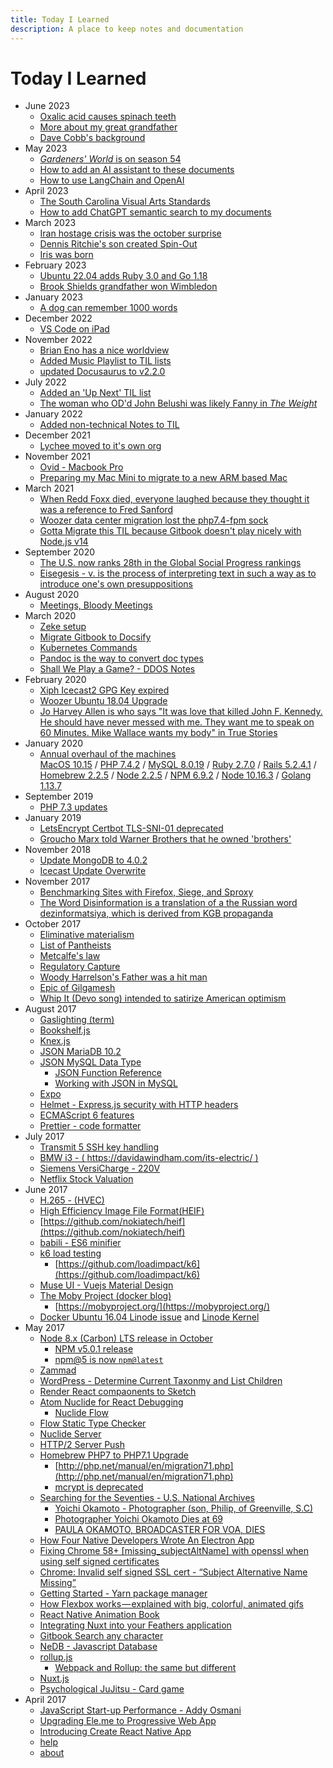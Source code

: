 ```yaml
---
title: Today I Learned
description: A place to keep notes and documentation
---
```

# Today I Learned

- June 2023
  - [Oxalic acid causes spinach teeth](/posts/oxalic-acid)
  - [More about my great grandfather](/posts/dave-minnick)
  - [Dave Cobb's background](/posts/dave-cobb)
- May 2023
  - [_Gardeners' World_ is on season 54](/posts/gardeners-world)
  - [How to add an AI assistant to these documents](/ai)
  - [How to use LangChain and OpenAI](/posts/openai-langchain)
- April 2023
  - [The South Carolina Visual Arts Standards](/posts/sc-arts)
  - [How to add ChatGPT semantic search to my documents](/posts/machine-learning)
- March 2023
  - [Iran hostage crisis was the october surprise](/posts/october-surprise)
  - [Dennis Ritchie's son created Spin-Out](posts/dennis-ritchie-typographical-mystery)
  - [Iris was born](/notes/dogs#log)
- February 2023
  - [Ubuntu 22.04 adds Ruby 3.0 and Go 1.18](/docs/computers/woozie)
  - [Brook Shields grandfather won Wimbledon](posts/once-upon-time-hollywood)
- January 2023
  - [A dog can remember 1000 words](posts/dog-training)
- December 2022
  - [VS Code on iPad](/posts/vscode-ipad)
- November 2022
  - [Brian Eno has a nice worldview](/posts/brian-eno-art)
  - [Added Music Playlist to TIL lists](/lists/art/music#playlists)
  - [updated Docusaurus to v2.2.0](/help#log)
- July 2022
  - [Added an 'Up Next' TIL list](/lists/next)
  - [The woman who OD'd John Belushi was likely Fanny in *The Weight*](lists/trivia)
- January 2022 
  - [Added non-technical Notes to TIL](/notes)
- December 2021 
  - [Lychee moved to it's own org](/docs/host/Lychee)
- November 2021  
  - [Ovid - Macbook Pro](/docs/computers/ovid)
  - [Preparing my Mac Mini to migrate to a new ARM based Mac](/docs/computers/magic)
- March 2021  
  - [When Redd Foxx died, everyone laughed because they thought it was a reference to Fred Sanford](https://en.wikipedia.org/wiki/Redd_Foxx#Death)
  - [Woozer data center migration lost the php7.4-fpm sock](https://davidawindham.com/til/docs/projects/woozer/)
  - [Gotta Migrate this TIL because Gitbook doesn't play nicely with Node.js v14](https://davidawindham.com/til/help)
- September 2020  
  - [The U.S. now ranks 28th in the Global Social Progress rankings](https://www.socialprogress.org/index/global/results)
  - [Eisegesis - v. is the process of interpreting text in such a way as to introduce one's own presuppositions](https://en.wikipedia.org/wiki/Eisegesis)
- August 2020  
  - [Meetings, Bloody Meetings](https://en.wikipedia.org/wiki/Meetings,_Bloody_Meetings)
- March 2020  
  - [Zeke setup](https://davidawindham.com/til/docs/projects/zeke/)
  - [Migrate Gitbook to Docsify](https://davidawindham.com/til/help)
  - [Kubernetes Commands](https://davidawindham.com/til/docs/server/kubernetes)
  - [Pandoc is the way to convert doc types](https://github.com/jgm/pandoc)
  - [Shall We Play a Game? - DDOS Notes](https://davidawindham.com/til/docs/saas/akamai)
- February 2020  
  - [Xiph Icecast2 GPG Key expired](https://davidawindham.com/til/docs/host/icecast)
  - [Woozer Ubuntu 18.04 Upgrade](https://davidawindham.com/til/docs/saas/akamai)
  - [Jo Harvey Allen is who says "It was love that killed John F. Kennedy. He should have never messed with me. They want me to speak on 60 Minutes. Mike Wallace wants my body" in True Stories](https://davidawindham.com/true-stories-2/)
- January 2020  
  - [Annual overhaul of the machines](https://davidawindham.com/late-adopter/)  
  [MacOS 10.15](https://davidawindham.com/til/docs/localhost/custom) /
  [PHP 7.4.2](https://davidawindham.com/til/docs/lang/PHP) /
  [MySQL 8.0.19](https://davidawindham.com/til/docs/db/MySQL) /
  [Ruby 2.7.0](https://davidawindham.com/til/docs/lang/Ruby) /
  [Rails 5.2.4.1](https://davidawindham.com/til/docs/waf/rails) /
  [Homebrew 2.2.5](https://davidawindham.com/til/docs/localhost/brew) /
  [Node 2.2.5](https://davidawindham.com/til/docs/localhost/brew) /
  [NPM 6.9.2](https://davidawindham.com/til/docs/waf/npm) /
  [Node 10.16.3](https://davidawindham.com/til/docs/waf/nodejs) /
  [Golang 1.13.7](https://davidawindham.com/til/docs/lang/Golang)
- September 2019  
  - [PHP 7.3 updates](/docs/lang/PHP)
- January 2019
  - [LetsEncrypt Certbot TLS-SNI-01 deprecated](https://davidawindham.com/til/docs/server/letsencrypt)
  - [Groucho Marx told Warner Brothers that he owned 'brothers'](https://en.wikipedia.org/wiki/A_Night_in_Casablanca)
- November 2018
  - [Update MongoDB to 4.0.2](https://davidawindham.com/til/docs/db/mongodb)  
  - [Icecast Update Overwrite](https://davidawindham.com/til/docs/host/icecast)
- November 2017  
  - [Benchmarking Sites with Firefox, Siege, and Sproxy](https://davidawindham.com/til/docs/host/siege-sproxy)
  - [The Word Disinformation is a translation of a the Russian word dezinformatsiya, which is derived from KGB propaganda](https://en.wikipedia.org/wiki/Disinformation)
- October 2017  
  - [Eliminative materialism](https://en.wikipedia.org/wiki/Eliminative_materialism)
  - [List of Pantheists](https://en.wikipedia.org/wiki/List_of_pantheists)
  - [Metcalfe's law](https://en.wikipedia.org/wiki/Metcalfe%27s_law)
  - [Regulatory Capture](https://en.wikipedia.org/wiki/Regulatory_capture)  
  - [Woody Harrelson's Father was a hit man](https://en.wikipedia.org/wiki/Charles_Harrelson)
  - [Epic of Gilgamesh](https://en.wikipedia.org/wiki/Epic_of_Gilgamesh)
  - [Whip It (Devo song) intended to satirize American optimism](https://www.salon.com/2017/09/16/33-13-devo-excerpt/)
- August 2017  
  - [Gaslighting (term)](https://en.wikipedia.org/wiki/Gaslighting)
  - [Bookshelf.js](http://bookshelfjs.org/)
  - [Knex.js](http://knexjs.org/)
  - [JSON MariaDB 10.2](https://mariadb.com/resources/blog/json-mariadb-102)
  - [JSON MySQL Data Type](https://dev.mysql.com/doc/refman/5.7/en/json.html)
    - [JSON Function Reference](https://dev.mysql.com/doc/refman/5.7/en/json-function-reference.html)
    - [Working with JSON in MySQL](https://scotch.io/tutorials/working-with-json-in-mysql)
  - [Expo](https://expo.io/)
  - [Helmet - Express.js security with HTTP headers](https://helmetjs.github.io/)
  - [ECMAScript 6 features](https://github.com/lukehoban/es6features)  
  - [Prettier - code formatter](https://github.com/prettier/prettier)  
- July 2017  
  - [Transmit 5 SSH key handling](https://library.panic.com/transmit5/sftp-authentication/)
  - [BMW i3 - ( https://davidawindham.com/its-electric/ )](https://davidawindham.com/its-electric/)  
  - [Siemens VersiCharge - 220V](https://w3.usa.siemens.com/powerdistribution/us/en/product-portfolio/electricvehicle/versicharge/pages/ev-charging-station.aspx)
  - [Netflix Stock Valuation](https://seekingalpha.com/article/4089390-netflix-growth-justify-valuation)  
- June 2017  
  - [H.265 - (HVEC)](https://en.wikipedia.org/wiki/High_Efficiency_Video_Coding)
  - [High Efficiency Image File Format(HEIF)](https://nokiatech.github.io/heif/)
  - [https://github.com/nokiatech/heif](https://github.com/nokiatech/heif)
  - [babili - ES6 minifier](https://github.com/babel/babili)
  - [k6 load testing](http://www.muse-ui.org/#/index)
    - [https://github.com/loadimpact/k6](https://github.com/loadimpact/k6)
  - [Muse UI - Vuejs Material Design](http://www.muse-ui.org/#/index)
  - [The Moby Project (docker blog)](https://blog.docker.com/2017/04/introducing-the-moby-project/)
    - [https://mobyproject.org/](https://mobyproject.org/)
  - [Docker Ubuntu 16.04 Linode issue](/docs/server/docker) and [Linode Kernel](/docs/saas/akamai)  
- May 2017  
  - [Node 8.x (Carbon) LTS release in October](https://github.com/nodejs/node/blob/master/doc/changelogs/CHANGELOG_V8.md#8.0.0)
    - [NPM v5.0.1 release](/docs/waf/npm)
    - [npm@5 is now `npm@latest`](https://medium.com/npm-inc/npm-5-is-now-npm-latest-d674e9e3b0ec)
  - [Zammad](/docs/host/zammad)
  - [WordPress - Determine Current Taxonmy and List Children](/docs/host/wordpress)
  - [Render React compaonents to Sketch](https://github.com/airbnb/react-sketchapp)
  - [Atom Nuclide for React Debugging](https://nuclide.io/docs/features/debugger/)
    - [Nuclide Flow](https://nuclide.io/docs/languages/flow/)
  - [Flow Static Type Checker](https://flow.org/en/docs/)
  - [Nuclide Server](https://nuclide.io/docs/features/remote/#nuclide-server)
  - [HTTP/2 Server Push](https://en.wikipedia.org/wiki/HTTP/2_Server_Push)
  - [Homebrew PHP7 to PHP7.1 Upgrade](/docs/localhost/brew)
    - [http://php.net/manual/en/migration71.php](http://php.net/manual/en/migration71.php)
    - [mcrypt is deprecated](http://php.net/manual/en/migration71.deprecated.php)
  - [Searching for the Seventies - U.S. National Archives](https://www.google.com/culturalinstitute/beta/exhibit/AQfyFcoI)
    - [Yoichi Okamoto - Photographer (son, Philip, of Greenville, S.C)](https://www.google.com/culturalinstitute/beta/asset/yoichi-okamoto-washington-dc-may-1973/XgFH0-MGK4AKmw)
    - [Photographer Yoichi Okamoto Dies at 69](https://www.washingtonpost.com/archive/local/1985/04/25/photographer-yoichi-okamoto-dies-at-69/49e170df-c57b-420e-b6b9-6963f3fd66b4/?utm_term=.7d2f0d0b339a)
    - [PAULA OKAMOTO, BROADCASTER FOR VOA, DIES](https://www.washingtonpost.com/archive/local/1992/05/21/paula-okamoto-broadcaster-for-voa-dies/02b93dc7-ff3f-4df3-bbf8-3edbf68de527/?utm_term=.fc1a7d820c0f)
  - [How Four Native Developers Wrote An Electron App](https://githubengineering.com/how-four-native-developers-wrote-an-electron-app/)
  - [Fixing Chrome 58+ [missing_subjectAltName] with openssl when using self signed certificates](https://alexanderzeitler.com/articles/Fixing-Chrome-missing_subjectAltName-selfsigned-cert-openssl/)
  - [Chrome: Invalid self signed SSL cert - “Subject Alternative Name Missing”](http://stackoverflow.com/questions/43665243/chrome-invalid-self-signed-ssl-cert-subject-alternative-name-missing)
  - [Getting Started - Yarn package manager](https://yarnpkg.com/en/docs/getting-started)
  - [How Flexbox works — explained with big, colorful, animated gifs](https://medium.freecodecamp.com/an-animated-guide-to-flexbox-d280cf6afc35)
  - [React Native Animation Book](https://github.com/browniefed/react-native-animation-book)
  - [Integrating Nuxt into your Feathers application](https://blog.feathersjs.com/ssr-vuejs-app-with-feathers-and-nuxt-bb7dfd3e6397)
  - [Gitbook Search any character](https://github.com/lwdgit/gitbook-plugin-search-plus)
  - [NeDB - Javascript Database](https://github.com/louischatriot/nedb)
  - [rollup.js](https://rollupjs.org/)
    - [Webpack and Rollup: the same but different](https://medium.com/webpack/webpack-and-rollup-the-same-but-different-a41ad427058c)
  - [Nuxt.js](https://nuxtjs.org/)
  - [Psychological JuJitsu - Card game](http://www.icynic.com/~don/psych.html)
- April 2017  
  - [JavaScript Start-up Performance - Addy Osmani](https://medium.com/reloading/javascript-start-up-performance-69200f43b201)
  - [Upgrading Ele.me to Progressive Web App](https://medium.com/elemefe/upgrading-ele-me-to-progressive-web-app-2a446832e509)
  - [Introducing Create React Native App](https://github.com/react-community/create-react-native-app)
  - [help](help)
  - [about](about)